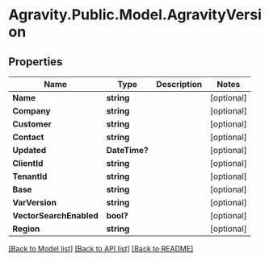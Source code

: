 # Agravity.Public.Model.AgravityVersion

## Properties

Name | Type | Description | Notes
------------ | ------------- | ------------- | -------------
**Name** | **string** |  | [optional] 
**Company** | **string** |  | [optional] 
**Customer** | **string** |  | [optional] 
**Contact** | **string** |  | [optional] 
**Updated** | **DateTime?** |  | [optional] 
**ClientId** | **string** |  | [optional] 
**TenantId** | **string** |  | [optional] 
**Base** | **string** |  | [optional] 
**VarVersion** | **string** |  | [optional] 
**VectorSearchEnabled** | **bool?** |  | [optional] 
**Region** | **string** |  | [optional] 

[[Back to Model list]](../README.md#documentation-for-models) [[Back to API list]](../README.md#documentation-for-api-endpoints) [[Back to README]](../README.md)

